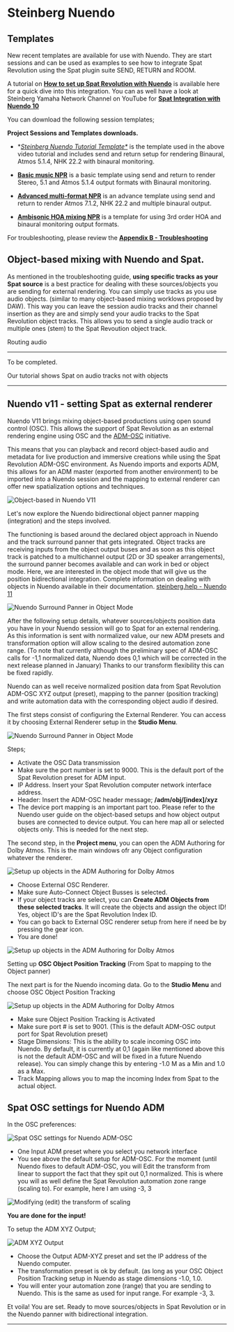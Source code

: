 # Steinberg Nuendo

## Templates

New recent templates are available for use with Nuendo. They are start sessions and can be used as examples to see how to integrate Spat Revolution using the Spat plugin suite SEND, RETURN and ROOM.

A tutorial on **[How to set up Spat Revolution with Nuendo](https://youtu.be/DIE2RiB_i8I)** is available here for a quick dive into this integration. You can as well have a look at Steinberg Yamaha Network Channel on YouTube for **[Spat Integration with Nuendo 10](https://youtu.be/qHCQsidXSbA?list=PL_Dcg2GwhLHnXUC8_X0rrvKmGR3D-BEgT)**

You can download the following session templates;

**Project Sessions and Templates downloads.**

* **[Steinberg Nuendo Tutorial Template*](https://public.3.basecamp.com/p/CsyXhCZjbdBXj8rrrDRSAV5w)* is the template used in the above video tutorial and includes send and return setup for rendering Binaural, Atmos 5.1.4, NHK 22.2 with binaural monitoring.


* **[Basic music NPR](https://public.3.basecamp.com/p/yRVeYRi4Co8mRm3FFU4Zhjt6)**  is a basic template using send and return to render Stereo, 5.1 and Atmos 5.1.4 output formats with Binaural monitoring.


* **[Advanced multi-format NPR](https://public.3.basecamp.com/p/TMikxYY8Z9D1dnkaAgG9uFE8)**  is an advance template using send and return to render Atmos 7.1.2, NHK 22.2 and multiple binaural output.


* **[Ambisonic HOA mixing NPR](https://public.3.basecamp.com/p/FgvZBZWodG9qUVCGtuXSxCFk)** is a template for using 3rd order HOA and  binaural monitoring output formats.


For troubleshooting, please review the **[Appendix B - Troubleshooting](Appendix_B.md)**


## Object-based mixing with Nuendo and Spat.

As mentioned in the troubleshooting guide, **using specific tracks as your Spat source** is a best practice for dealing with these sources/objects you are sending for external rendering. You can simply use tracks as you use audio objects. (similar to many object-based mixing worklows proposed by DAW). This way you can leave the session audio tracks and their channel insertion as they are and simply send your audio tracks to the Spat Revolution object tracks. This allows you to send a single audio track or multiple ones (stem) to the Spat Revoution object track.

Routing audio 

---

To be completed.

Our tutorial shows Spat on audio tracks not with objects

---



## Nuendo v11 - setting Spat as external renderer 

Nuendo V11 brings mixing object-based productions using open sound control (OSC). This allows the support of Spat Revolution as an external rendering engine using OSC and the [ADM-OSC](Ecosystem_ADM_OSC.md) initiative.

This means that you can playback and record object-based audio and metadata for live production and immersive creations while using the Spat Revolution ADM-OSC environment. As Nuendo imports and exports ADM, this allows for an ADM master (exported from another environment) to be imported into a Nuendo session and the mapping to external renderer can offer new spatialization options and techniques. 

![Object-based in Nuendo V11](include/nuendo_adm_1.png ':size=800')


Let's now explore the Nuendo bidirectional object panner mapping (integration) and the steps involved.

The functioning is based around the declared object approach in Nuendo and the track surround panner that gets integrated.  Object tracks are receiving inputs from the object output buses and as soon as this object track is patched to a multichannel output (2D or 3D speaker arrangements), the surround panner becomes available and can work in bed or object mode. Here, we are interested in the object mode that will give us the position bidirectional integration. Complete information on dealing with objects in Nuendo available in their documentation. [steinberg.help - Nuendo 11](https://www.steinberg.help/nuendo-manuals/nuendo/nuendo-11/
)

![Nuendo Surround Panner in Object Mode](include/nuendo_adm_2.png ':size=500')


After the following setup details,  whatever sources/objects position data you have in your Nuendo session will go to Spat for an external rendering. As this information is sent with normalized value, our new ADM presets and transformation option will allow scaling to the desired automation zone range. (To note that currently although the preliminary spec of ADM-OSC calls for -1,1 normalized data,  Nuendo does 0,1 which will be corrected in the next release planned in January) Thanks to our transform flexibility this can be fixed rapidly.

Nuendo can as well receive normalized position data from Spat Revolution ADM-OSC XYZ output (preset), mapping to the panner (position tracking) and write automation data with the corresponding object audio if desired.

The first steps consist of configuring the External Renderer. You can access it by choosing External Renderer setup in the **Studio Menu**.

![Nuendo Surround Panner in Object Mode](include/nuendo_adm_3.png ':size=400')

Steps;

* Activate the OSC Data transmission
* Make sure the port number is set to 9000. This is the default port of the Spat Revolution preset for ADM input.
* IP Address. Insert your Spat Revolution computer network interface address.
* Header: Insert the ADM-OSC header message; **/adm/obj/[index]/xyz**
* The device port mapping is an important part too. Please refer to the Nuendo user guide on the object-based setups and how object output buses are connected to device output. You can here map all or selected objects only. This is needed for the next step.

The second step, in the **Project menu**,  you can open the ADM Authoring for Dolby Atmos. This is the main windows ofr any Object configuration whatever the renderer. 

![Setup up objects in the ADM Authoring for Dolby Atmos](include/nuendo_adm_4.png ':size=800')

* Choose External OSC Renderer.
* Make sure Auto-Connect Object Busses is selected.
* If your object tracks are select, you can **Create ADM Objects from these selected tracks**. It will create the objects and assign the object ID! Yes, object ID's are the Spat Revolution Index ID.
* You can go back to External OSC renderer setup from here if need be by pressing the gear icon.
* You are done!

![Setup up objects in the ADM Authoring for Dolby Atmos](include/nuendo_adm_5.png ':size=800')

Setting up **OSC Object Position Tracking** (From Spat to mapping to the Object panner)

The next part is for the Nuendo incoming data. Go to the **Studio Menu** and choose OSC Object Position Tracking

![Setup up objects in the ADM Authoring for Dolby Atmos](include/nuendo_adm_6.png ':size=400')

* Make sure Object Position Tracking is Activated
* Make sure port # is set to 9001. (This is the default ADM-OSC output port for Spat Revolution preset)
* Stage Dimensions: This is the ability to scale incoming OSC into Nuendo. By default, it is currently at 0,1 (again like mentioned above this is not the default ADM-OSC and will be fixed in a future Nuendo release). You can simply change this by entering -1.0 M as a Min and 1.0 as a Max.
* Track Mapping allows you to map the incoming Index from Spat to the actual object.

## Spat OSC settings for Nuendo ADM

In the OSC preferences:

![Spat OSC settings for Nuendo ADM-OSC](include/nuendo_adm_7.png ':size=600')

* One Input ADM preset where you select you network interface
* You see above  the default setup for ADM-OSC. For the moment (until Nuendo fixes to default ADM-OSC, you will Edit the transform  from linear to support the fact that they spit out 0,1 normalized. This is where you will as well define the Spat Revolution automation zone range (scaling to). For example, here I am using -3, 3

![Modifying (edit) the transform of scaling](include/nuendo_adm_8.png ':size=300')

**You are done for the input!**


To setup the ADM XYZ Output;

![ADM XYZ Output](include/nuendo_adm_9.png ':size=600')

* Choose the Output ADM-XYZ preset and set the IP address of the Nuendo computer.
* The transformation preset is ok by default. (as long as your OSC Object Position Tracking setup in Nuendo as stage dimensions -1.0, 1.0. 
* You will enter your automation zone (range) that you are sending to Nuendo. This is the same as used for input range. For example -3, 3.


Et voila! You are set. Ready to move sources/objects in Spat Revolution or in the Nuendo panner with bidirectional integration.

---
